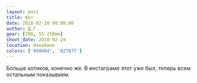 ```yaml
---
layout: post
title: Кот
date: 2018-02-28 00:00:00
author: Д.Г.
gear: [70D, 55-250mm]
shoot_date: 2018-02-24
location: Нахабино
colors: ['050404', '82787f']
---
```

Больше котиков, конечно же. В инстаграме этот уже был, теперь всем остальным показываем.
